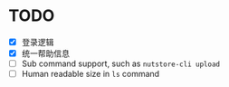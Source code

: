 # TODO

- [x] 登录逻辑
- [x] 统一帮助信息
- [ ] Sub command support, such as `nutstore-cli upload `
- [ ] Human readable size in `ls` command
